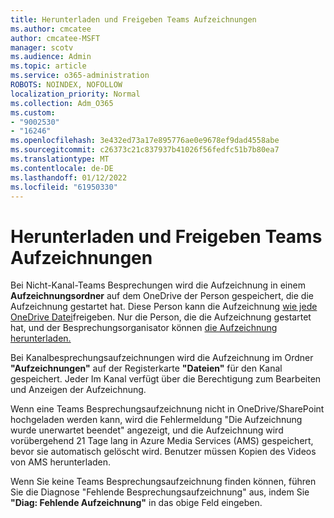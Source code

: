 ```yaml
---
title: Herunterladen und Freigeben Teams Aufzeichnungen
ms.author: cmcatee
author: cmcatee-MSFT
manager: scotv
ms.audience: Admin
ms.topic: article
ms.service: o365-administration
ROBOTS: NOINDEX, NOFOLLOW
localization_priority: Normal
ms.collection: Adm_O365
ms.custom:
- "9002530"
- "16246"
ms.openlocfilehash: 3e432ed73a17e895776ae0e9678ef9dad4558abe
ms.sourcegitcommit: c26373c21c837937b41026f56fedfc51b7b80ea7
ms.translationtype: MT
ms.contentlocale: de-DE
ms.lasthandoff: 01/12/2022
ms.locfileid: "61950330"
---
```

# <a name="download-and-share-teams-recordings"></a>Herunterladen und Freigeben Teams Aufzeichnungen

Bei Nicht-Kanal-Teams Besprechungen wird die Aufzeichnung in einem **Aufzeichnungsordner** auf dem OneDrive der Person gespeichert, die die Aufzeichnung gestartet hat. Diese Person kann die Aufzeichnung [wie jede OneDrive Datei](https://support.microsoft.com/office/play-and-share-a-meeting-recording-in-teams-7d7e5dc5-9ae4-4b94-8589-27496037e8fa#bkmk_sharemeetingrecording)freigeben. Nur die Person, die die Aufzeichnung gestartet hat, und der Besprechungsorganisator können [die Aufzeichnung herunterladen.](https://support.microsoft.com/office/play-and-share-a-meeting-recording-in-teams-7d7e5dc5-9ae4-4b94-8589-27496037e8fa#bkmk_downloadmeetingrecording)

Bei Kanalbesprechungsaufzeichnungen wird die Aufzeichnung im Ordner **"Aufzeichnungen"** auf der Registerkarte **"Dateien"** für den Kanal gespeichert. Jeder Im Kanal verfügt über die Berechtigung zum Bearbeiten und Anzeigen der Aufzeichnung.

Wenn eine Teams Besprechungsaufzeichnung nicht in OneDrive/SharePoint hochgeladen werden kann, wird die Fehlermeldung "Die Aufzeichnung wurde unerwartet beendet" angezeigt, und die Aufzeichnung wird vorübergehend 21 Tage lang in Azure Media Services (AMS) gespeichert, bevor sie automatisch gelöscht wird. Benutzer müssen Kopien des Videos von AMS herunterladen.

Wenn Sie keine Teams Besprechungsaufzeichnung finden können, führen Sie die Diagnose "Fehlende Besprechungsaufzeichnung" aus, indem Sie **"Diag: Fehlende Aufzeichnung"** in das obige Feld eingeben.
